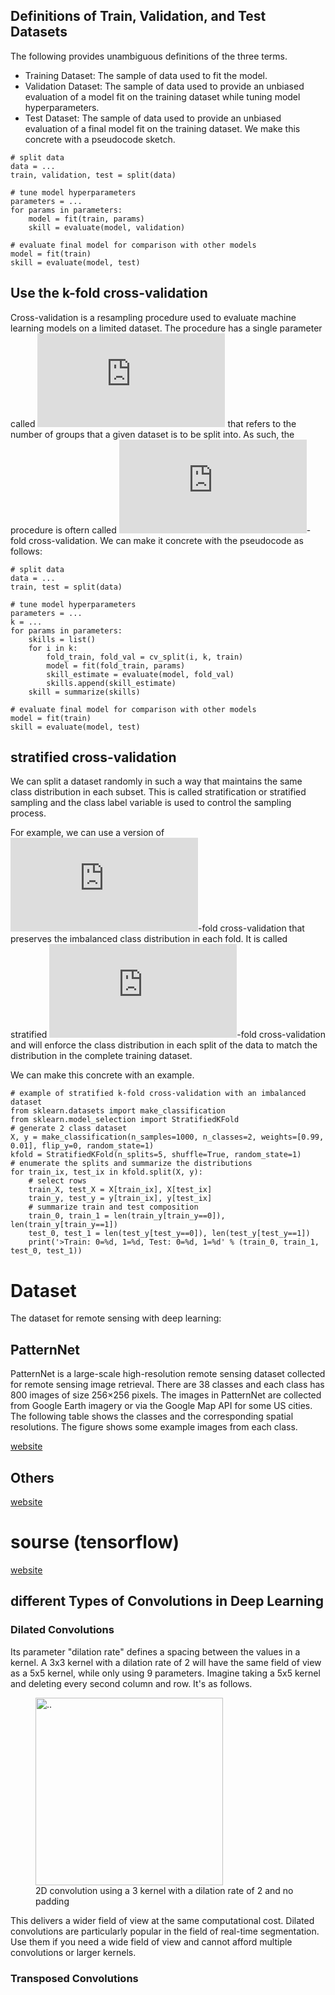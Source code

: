 
## Definitions of Train, Validation, and Test Datasets
The following provides unambiguous definitions of the three terms.
- Training Dataset: The sample of data used to fit the model.
- Validation Dataset: The sample of data used to provide an unbiased evaluation of a model fit on the training dataset while tuning model hyperparameters.
- Test Dataset: The sample of data used to provide an unbiased evaluation of a final model fit on the training dataset.
We make this concrete with a pseudocode sketch.
```
# split data
data = ...
train, validation, test = split(data)

# tune model hyperparameters
parameters = ...
for params in parameters:
	model = fit(train, params)
	skill = evaluate(model, validation)

# evaluate final model for comparison with other models
model = fit(train)
skill = evaluate(model, test)
```
## Use the k-fold cross-validation
Cross-validation is a resampling procedure used to evaluate machine learning models on a limited dataset. The procedure has a single parameter called ![](https://latex.codecogs.com/gif.latex?k) that refers to the number of groups that a given dataset is to be split into. As such, the procedure is oftern called ![](https://latex.codecogs.com/gif.latex?k)-fold cross-validation.
We can make it concrete with the pseudocode as follows:
```
# split data
data = ...
train, test = split(data)

# tune model hyperparameters
parameters = ...
k = ...
for params in parameters:
	skills = list()
	for i in k:
		fold_train, fold_val = cv_split(i, k, train)
		model = fit(fold_train, params)
		skill_estimate = evaluate(model, fold_val)
		skills.append(skill_estimate)
	skill = summarize(skills)

# evaluate final model for comparison with other models
model = fit(train)
skill = evaluate(model, test)
```

## stratified cross-validation
We can split a dataset randomly in such a way that maintains the same class distribution in each subset. This is called stratification or stratified sampling and the class label variable is used to control the sampling process.

For example, we can use a version of ![](https://latex.codecogs.com/gif.latex?k)-fold cross-validation that preserves the imbalanced class distribution in each fold. It is called stratified ![](https://latex.codecogs.com/gif.latex?k)-fold cross-validation and will enforce the class distribution in each split of the data to match the distribution in the complete training dataset.

We can make this concrete with an example.
```
# example of stratified k-fold cross-validation with an imbalanced dataset
from sklearn.datasets import make_classification
from sklearn.model_selection import StratifiedKFold
# generate 2 class dataset
X, y = make_classification(n_samples=1000, n_classes=2, weights=[0.99, 0.01], flip_y=0, random_state=1)
kfold = StratifiedKFold(n_splits=5, shuffle=True, random_state=1)
# enumerate the splits and summarize the distributions
for train_ix, test_ix in kfold.split(X, y):
	# select rows
	train_X, test_X = X[train_ix], X[test_ix]
	train_y, test_y = y[train_ix], y[test_ix]
	# summarize train and test composition
	train_0, train_1 = len(train_y[train_y==0]), len(train_y[train_y==1])
	test_0, test_1 = len(test_y[test_y==0]), len(test_y[test_y==1])
	print('>Train: 0=%d, 1=%d, Test: 0=%d, 1=%d' % (train_0, train_1, test_0, test_1))
```

# Dataset
The dataset for remote sensing with deep learning:
## PatternNet
PatternNet is a large-scale high-resolution remote sensing dataset collected for remote sensing image retrieval. There are 38 classes and each class has 800 images of size 256×256 pixels. The images in PatternNet are collected from Google Earth imagery or via the Google Map API for some US cities. The following table shows the classes and the corresponding spatial resolutions. The figure shows some example images from each class.


[website](https://sites.google.com/view/zhouwx/dataset)

## Others
[website](https://zhangbin0917.github.io/2018/06/12/%E9%81%A5%E6%84%9F%E6%95%B0%E6%8D%AE%E9%9B%86/)


# sourse (tensorflow)

[website](https://github.com/tavgreen/landuse_classification)




## different Types of Convolutions in Deep Learning
### Dilated Convolutions
Its parameter "dilation rate" defines a spacing between the values in a kernel. A 3x3 kernel with a dilation rate of 2 will have the same field of view as a 5x5 kernel, while only using 9 parameters. Imagine taking a 5x5 kernel and deleting every second column and row. It's as follows.
<figure>
  <img src="https://miro.medium.com/max/474/1*SVkgHoFoiMZkjy54zM_SUw.gif"  width="300" alt=".." title="Optional title" />
  <figcaption>2D convolution using a 3 kernel with a dilation rate of 2 and no padding</figcaption>
</figure>
This delivers a wider field of view at the same computational cost. Dilated convolutions are particularly popular in the field of real-time segmentation. Use them if you need a wide field of view and cannot afford multiple convolutions or larger kernels.

### Transposed Convolutions







